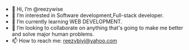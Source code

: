 - 👋 Hi, I’m @reezywise
- 👀 I’m interested in Software development,Full-stack developer.
- 🌱 I’m currently learning WEB DEVELOPMENT.
- 💞️ I’m looking to collaborate on anything that's going to make me better and solve major human problems.
- 📫 How to reach me: reezybiyi@yahoo.com